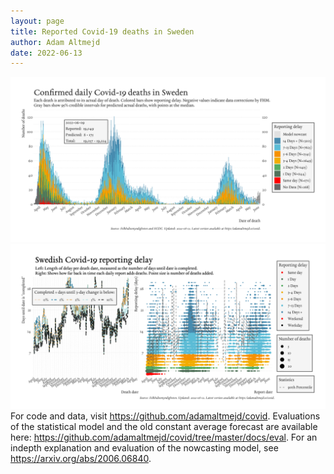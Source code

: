 ```yaml
---
layout: page
title: Reported Covid-19 deaths in Sweden
author: Adam Altmejd
date: 2022-06-13
---
```


![Graph of Swedish Covid-19 deaths with reporting delay.](deaths_lag_sweden_2022-06-13.png "Swedish Covid-19 deaths.")
![Graph of Swedish Covid-19 reporting delay in daily deaths.](lag_trend_sweden_2022-06-13.png "Trend in Swedish Covid-19 mortality reporting delay.")
For code and data, visit <https://github.com/adamaltmejd/covid>.
Evaluations of the statistical model and the old constant average forecast are available here: <https://github.com/adamaltmejd/covid/tree/master/docs/eval>.
For an indepth explanation and evaluation of the nowcasting model, see <https://arxiv.org/abs/2006.06840>.
